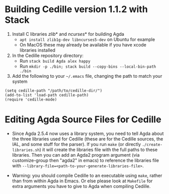 # Building Cedille version 1.1.2 with Stack

1. Install C libraries *zlib** and *ncurses** for building Agda
    - `apt install zlib1g-dev libncurses5-dev` on Ubuntu for example
    - On MacOS these may already be available if you have xcode libraries installed
2. In the Cedille repository directory:
    - Run `stack build Agda alex happy`
    - Run `mkdir -p ./bin; stack build --copy-bins --local-bin-path ./bin`
3. Add the following to your `~/.emacs` file, changing the path to match your system
```
(setq cedille-path "/path/to/cedille-dir/")
(add-to-list 'load-path cedille-path)
(require 'cedille-mode)
```

# Editing Agda Source Files for Cedille

 * Since Agda 2.5.4 now uses a library system, you need to tell Agda
   about the three libraries used for Cedille (these are for the Cedille
   sources, the IAL, and some stuff for the parser).  If you run `make`
   (or directly `./create-libraries.sh`) it will create the libraries
   file with the full paths to these libraries.  Then you can add an
   Agda2 program argument (via customize-group then "agda2" in emacs)
   to reference the libraries file with
   `--library-file=<path-to-your-generate-libraries-file>`.

 * Warning: you should compile Cedille to an executable using `make`,
   rather than from within Agda in Emacs.  Or else please look at 
   `Makefile` for extra arguments you have to give to Agda
   when compiling Cedille.
